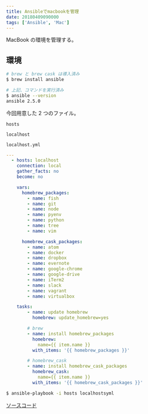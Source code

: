 ```yaml
---
title: Ansibleでmacbookを管理
date: 20180409090000
tags: ['Ansible', 'Mac']
---
```


MacBook の環境を管理する。

## 環境

```bash
# brew と brew cask は導入済み
$ brew install ansible

# 上記、コマンドを実行済み
$ ansible --version
ansible 2.5.0
```

今回用意した 2 つのファイル。

`hosts`

```hosts
localhost
```

`localhost.yml`

```yaml
---
  - hosts: localhost
    connection: local
    gather_facts: no
    become: no

    vars:
      homebrew_packages:
        - name: fish
        - name: git
        - name: node
        - name: pyenv
        - name: python
        - name: tree
        - name: vim

      homebrew_cask_packages:
        - name: atom
        - name: docker
        - name: dropbox
        - name: evernote
        - name: google-chrome
        - name: google-drive
        - name: iTerm2
        - name: slack
        - name: vagrant
        - name: virtualbox

    tasks:
        - name: update homebrew
          homebrew: update_homebrew=yes

        # brew
        - name: install homebrew_packages
          homebrew:
            name={{ item.name }}
          with_items: '{{ homebrew_packages }}'

        # homebrew_cask
        - name: install homebrew_cask_packages
          homebrew_cask:
            name={{ item.name }}
          with_items: '{{ homebrew_cask_packages }}'
```

```bash
$ ansible-playbook -i hosts localhostsyml
```

[ソースコード](https://github.com/ritarock/dotfiles/tree/master/.macbook-provisioning)
